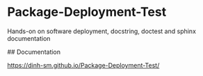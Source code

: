 # Package-Deployment-Test

Hands-on on software deployment, docstring, doctest and sphinx documentation

## Documentation

https://dinh-sm.github.io/Package-Deployment-Test/

